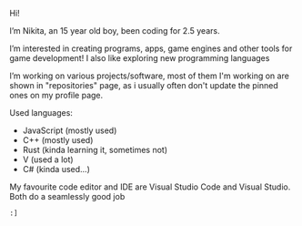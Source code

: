
Hi!

I’m Nikita, an 15 year old boy, been coding for 2.5 years.

I’m interested in creating programs, apps, game engines and other tools for game development!
I also like exploring new programming languages

I’m working on various projects/software, most of them I'm working on are
shown in "repositories" page, as i usually often don't update the pinned ones on my profile page.

Used languages:
- JavaScript (mostly used)
- C++ (mostly used)
- Rust (kinda learning it, sometimes not)
- V (used a lot)
- C# (kinda used...)
    
My favourite code editor and IDE are Visual Studio Code and Visual Studio. Both do a seamlessly good job

`:]`
